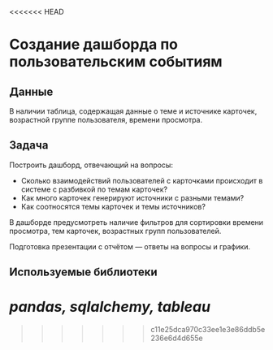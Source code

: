 <<<<<<< HEAD
# Создание дашборда по пользовательским событиям
## Данные
В наличии таблица, содержащая данные о теме и источнике карточек, возрастной группе пользователя, времени просмотра.

## Задача
Построить дашборд, отвечающий на вопросы:
- Cколько взаимодействий пользователей с карточками происходит в системе с разбивкой по темам карточек?
- Как много карточек генерируют источники с разными темами?
- Как соотносятся темы карточек и темы источников?

В дашборде предусмотреть наличие фильтров для сортировки времени просмотра, тем карточек, возрастных групп пользователей.

Подготовка презентации с отчётом — ответы на вопросы и графики. 

## Используемые библиотеки
*pandas, sqlalchemy, tableau*
=======

>>>>>>> c11e25dca970c33ee1e3e86ddb5e236e6d4d655e
